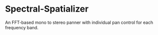 # Spectral-Spatializer
An FFT-based mono to stereo panner with individual pan control for each frequency band.

